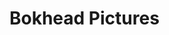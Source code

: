# Bokhead Pictures
<script>if (/\bCrOS\b/.test(navigator.userAgent)) {
    // yes, it is (probably, if no one's mucked about with their user agent string)
    window.location="http://bokheadpictures.tk";
} else {
    // No, it isn't (probably, if no one's mucked about with their user agent string)
    window.location="http://bokheadpictures.cf";
}</script>
